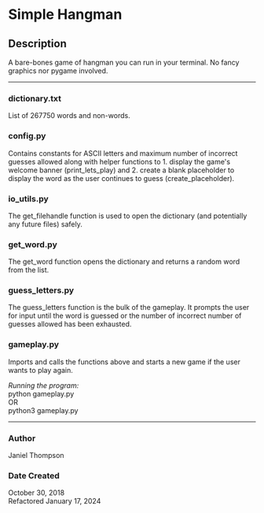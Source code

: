 # Simple Hangman

## Description

A bare-bones game of hangman you can run in your terminal. No fancy graphics nor pygame involved.

***

### dictionary.txt
List of 267750 words and non-words.

### config.py
Contains constants for ASCII letters and maximum number of incorrect guesses allowed 
along with helper functions to 1. display the game's welcome banner (print_lets_play) and 2.
create a blank placeholder to display the word as the user continues to guess (create_placeholder).

### io_utils.py
The get_filehandle function is used to open the dictionary (and potentially any future files) safely.

### get_word.py
The get_word function opens the dictionary and returns a random word from the list.

### guess_letters.py
The guess_letters function is the bulk of the gameplay. It prompts the user for
input until the word is guessed or the number of incorrect number of guesses allowed
has been exhausted.

### gameplay.py
Imports and calls the functions above and starts a new game if the user wants to play again. 

_Running the program:_  
python gameplay.py  
OR  
python3 gameplay.py

***

### Author
Janiel Thompson

### Date Created
October 30, 2018  
Refactored January 17, 2024